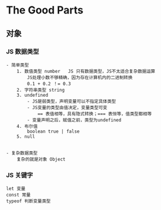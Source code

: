 # The Good Parts

## 对象

### JS 数据类型
    - 简单类型
        1. 数值类型 number   JS 只有数据类型，JS不太适合复杂数据运算
            JS处理小数不够精确，因为存在计算机内的二进制转换
            0.1 + 0.2 ！= 0.3
        2. 字符串类型 string
        3. undefined
            - JS是弱类型，声明变量可以不指定具体类型
            - JS变量的类型由值决定，变量类型可变
                == 表值相等，具有隐式转换；=== 表恒等，值类型都相等
            - 变量声明之后，赋值之前，类型为undefined
        4. 布尔值
            boolean true | false
        5. null


    - 复杂数据类型
        复杂的就是对象 Object

### JS 关键字
    let 变量
    const 常量
    typeof 判断变量类型